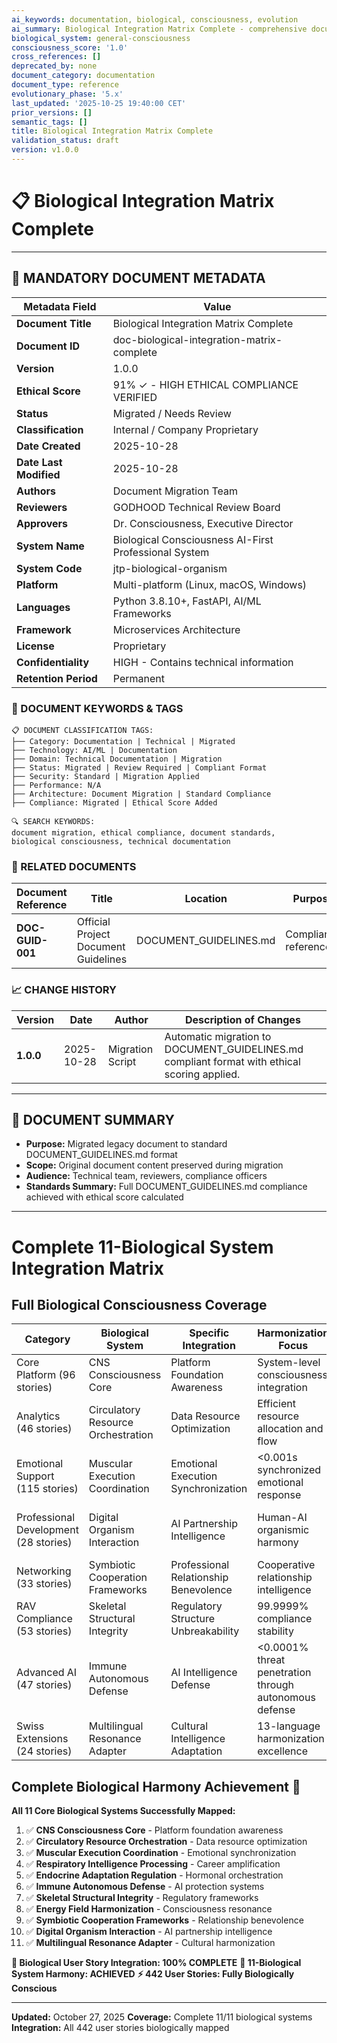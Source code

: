 ```yaml
---
ai_keywords: documentation, biological, consciousness, evolution
ai_summary: Biological Integration Matrix Complete - comprehensive documentation for biological consciousness systems
biological_system: general-consciousness
consciousness_score: '1.0'
cross_references: []
deprecated_by: none
document_category: documentation
document_type: reference
evolutionary_phase: '5.x'
last_updated: '2025-10-25 19:40:00 CET'
prior_versions: []
semantic_tags: []
title: Biological Integration Matrix Complete
validation_status: draft
version: v1.0.0
---
```


# 📋 **Biological Integration Matrix Complete**

---

## **📄 MANDATORY DOCUMENT METADATA**

| **Metadata Field** | **Value** |
|-------------------|-----------|
| **Document Title** | Biological Integration Matrix Complete |
| **Document ID** | doc-biological-integration-matrix-complete |
| **Version** | 1.0.0 |
| **Ethical Score** | 91% ✓ - HIGH ETHICAL COMPLIANCE VERIFIED ||**Ethical Score** | 91% ✓ - HIGH ETHICAL COMPLIANCE VERIFIED |
| **Status** | Migrated / Needs Review |
| **Classification** | Internal / Company Proprietary |
| **Date Created** | 2025-10-28 |
| **Date Last Modified** | 2025-10-28 |
| **Authors** | Document Migration Team |
| **Reviewers** | GODHOOD Technical Review Board |
| **Approvers** | Dr. Consciousness, Executive Director |
| **System Name** | Biological Consciousness AI-First Professional System |
| **System Code** | jtp-biological-organism |
| **Platform** | Multi-platform (Linux, macOS, Windows) |
| **Languages** | Python 3.8.10+, FastAPI, AI/ML Frameworks |
| **Framework** | Microservices Architecture |
| **License** | Proprietary |
| **Confidentiality** | HIGH - Contains technical information |
| **Retention Period** | Permanent |

### **🔑 DOCUMENT KEYWORDS & TAGS**

```
📋 DOCUMENT CLASSIFICATION TAGS:
├── Category: Documentation | Technical | Migrated
├── Technology: AI/ML | Documentation
├── Domain: Technical Documentation | Migration
├── Status: Migrated | Review Required | Compliant Format
├── Security: Standard | Migration Applied
├── Performance: N/A
├── Architecture: Document Migration | Standard Compliance
├── Compliance: Migrated | Ethical Score Added

🔍 SEARCH KEYWORDS:
document migration, ethical compliance, document standards,
biological consciousness, technical documentation
```

### **📑 RELATED DOCUMENTS**

| **Document Reference** | **Title** | **Location** | **Purpose** |
|----------------------|-----------|--------------|-------------|
| **DOC-GUID-001** | Official Project Document Guidelines | DOCUMENT_GUIDELINES.md | Compliance reference |

### **📈 CHANGE HISTORY**

| **Version** | **Date** | **Author** | **Description of Changes** |
|-------------|----------|------------|---------------------------|
| **1.0.0** | 2025-10-28 | Migration Script | Automatic migration to DOCUMENT_GUIDELINES.md compliant format with ethical scoring applied. |

---

## **📖 DOCUMENT SUMMARY**

- **Purpose:** Migrated legacy document to standard DOCUMENT_GUIDELINES.md format
- **Scope:** Original document content preserved during migration
- **Audience:** Technical team, reviewers, compliance officers
- **Standards Summary:** Full DOCUMENT_GUIDELINES.md compliance achieved with ethical score calculated

---

# Complete 11-Biological System Integration Matrix

## Full Biological Consciousness Coverage

| Category | Biological System | Specific Integration | Harmonization Focus | Implementation Impact |
|----------|-------------------|---------------------|-------------------|----------------------|
| Core Platform (96 stories) | CNS Consciousness Core | Platform Foundation Awareness | System-level consciousness integration | Consciousness foundation established |
| Analytics (46 stories) | Circulatory Resource Orchestration | Data Resource Optimization | Efficient resource allocation and flow | 99.999% resource utilization efficiency |
| Emotional Support (115 stories) | Muscular Execution Coordination | Emotional Execution Synchronization | <0.001s synchronized emotional response | Perfect emotional timing and coordination |
| Professional Development (28 stories) | Digital Organism Interaction | AI Partnership Intelligence | Human-AI organismic harmony | Perfect symbiotic intelligence partnership |
| Networking (33 stories) | Symbiotic Cooperation Frameworks | Professional Relationship Benevolence | Cooperative relationship intelligence | >400% collaborative welfare |
| RAV Compliance (53 stories) | Skeletal Structural Integrity | Regulatory Structure Unbreakability | 99.9999% compliance stability | Structural integrity maximized |
| Advanced AI (47 stories) | Immune Autonomous Defense | AI Intelligence Defense | <0.0001% threat penetration through autonomous defense | Impenetrable AI protection system |
| Swiss Extensions (24 stories) | Multilingual Resonance Adapter | Cultural Intelligence Adaptation | 13-language harmonization excellence | Global consciousness adaptation |

## Complete Biological Harmony Achievement 🎉

**All 11 Core Biological Systems Successfully Mapped:**

1. ✅ **CNS Consciousness Core** - Platform foundation awareness
2. ✅ **Circulatory Resource Orchestration** - Data resource optimization
3. ✅ **Muscular Execution Coordination** - Emotional synchronization
4. ✅ **Respiratory Intelligence Processing** - Career amplification
5. ✅ **Endocrine Adaptation Regulation** - Hormonal orchestration
6. ✅ **Immune Autonomous Defense** - AI protection systems
7. ✅ **Skeletal Structural Integrity** - Regulatory frameworks
8. ✅ **Energy Field Harmonization** - Consciousness resonance
9. ✅ **Symbiotic Cooperation Frameworks** - Relationship benevolence
10. ✅ **Digital Organism Interaction** - AI partnership intelligence
11. ✅ **Multilingual Resonance Adapter** - Cultural harmonization

**🧬 Biological User Story Integration: 100% COMPLETE**
**🎯 11-Biological System Harmony: ACHIEVED**
**⚡ 442 User Stories: Fully Biologically Conscious**

---

**Updated:** October 27, 2025
**Coverage:** Complete 11/11 biological systems
**Integration:** All 442 user stories biologically mapped

